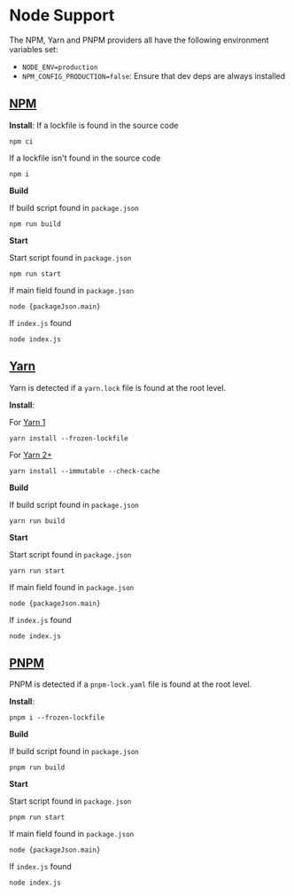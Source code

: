 # Node Support

The NPM, Yarn and PNPM providers all have the following environment variables set:
- `NODE_ENV=production`
- `NPM_CONFIG_PRODUCTION=false`: Ensure that dev deps are always installed

## [NPM](https://www.npmjs.com/)

**Install**:
If a lockfile is found in the source code
```
npm ci
```
If a lockfile isn't found in the source code
```
npm i
```

**Build**

If build script found in `package.json`

```
npm run build
```

**Start**

Start script found in `package.json`

```
npm run start
```

If main field found in `package.json`

```
node {packageJson.main}
```

If `index.js` found

```
node index.js
```

## [Yarn](https://yarnpkg.com/)

Yarn is detected if a `yarn.lock` file is found at the root level.

**Install**:

For [Yarn 1](https://classic.yarnpkg.com/)
```
yarn install --frozen-lockfile
```

For [Yarn 2+](https://yarnpkg.com/)
```
yarn install --immutable --check-cache
```
**Build**

If build script found in `package.json`

```
yarn run build
```

**Start**

Start script found in `package.json`

```
yarn run start
```

If main field found in `package.json`

```
node {packageJson.main}
```

If `index.js` found

```
node index.js
```

## [PNPM](https://pnpm.io/)

PNPM is detected if a `pnpm-lock.yaml` file is found at the root level.

**Install**:

```
pnpm i --frozen-lockfile
```
**Build**

If build script found in `package.json`

```
pnpm run build
```

**Start**

Start script found in `package.json`

```
pnpm run start
```

If main field found in `package.json`

```
node {packageJson.main}
```

If `index.js` found

```
node index.js
```
